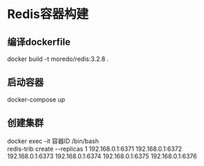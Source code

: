 # Redis容器构建

## 编译dockerfile
docker build -t moredo/redis:3.2.8 .

## 启动容器
docker-compose up

## 创建集群
docker exec -it 容器ID /bin/bash
<br />
redis-trib create --replicas 1 192.168.0.1:6371 192.168.0.1:6372 192.168.0.1:6373 192.168.0.1:6374 192.168.0.1:6375 192.168.0.1:6376